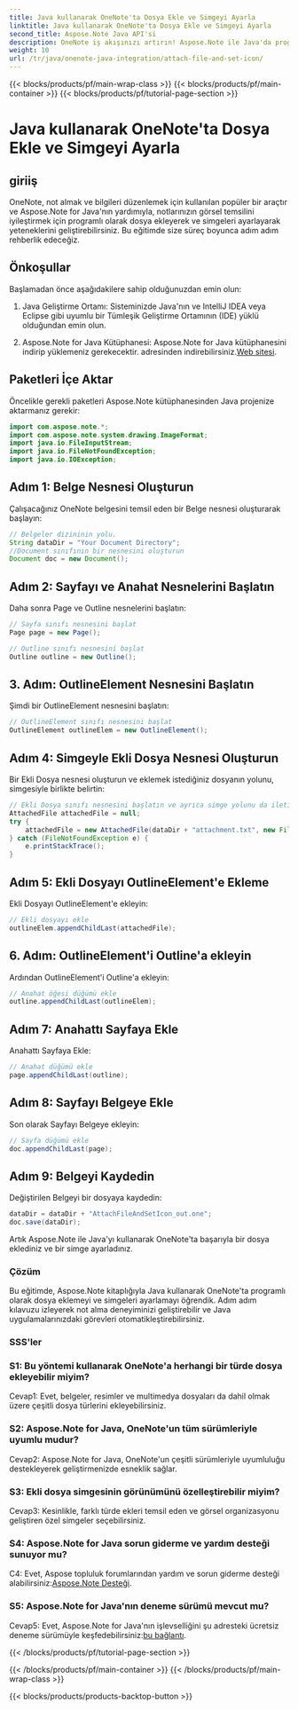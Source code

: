 ```yaml
---
title: Java kullanarak OneNote'ta Dosya Ekle ve Simgeyi Ayarla
linktitle: Java kullanarak OneNote'ta Dosya Ekle ve Simgeyi Ayarla
second_title: Aspose.Note Java API'si
description: OneNote iş akışınızı artırın! Aspose.Note ile Java'da programlı olarak nasıl dosya ekleyeceğinizi ve simgeleri nasıl özelleştireceğinizi öğrenin. Kolay adımlar ve kod dahil! #OneNote #Java #Aspose
weight: 10
url: /tr/java/onenote-java-integration/attach-file-and-set-icon/
---
```


{{< blocks/products/pf/main-wrap-class >}}
{{< blocks/products/pf/main-container >}}
{{< blocks/products/pf/tutorial-page-section >}}

# Java kullanarak OneNote'ta Dosya Ekle ve Simgeyi Ayarla

## giriiş

OneNote, not almak ve bilgileri düzenlemek için kullanılan popüler bir araçtır ve Aspose.Note for Java'nın yardımıyla, notlarınızın görsel temsilini iyileştirmek için programlı olarak dosya ekleyerek ve simgeleri ayarlayarak yeteneklerini geliştirebilirsiniz. Bu eğitimde size süreç boyunca adım adım rehberlik edeceğiz.

## Önkoşullar

Başlamadan önce aşağıdakilere sahip olduğunuzdan emin olun:

1. Java Geliştirme Ortamı: Sisteminizde Java'nın ve IntelliJ IDEA veya Eclipse gibi uyumlu bir Tümleşik Geliştirme Ortamının (IDE) yüklü olduğundan emin olun.
   
2.  Aspose.Note for Java Kütüphanesi: Aspose.Note for Java kütüphanesini indirip yüklemeniz gerekecektir. adresinden indirebilirsiniz.[Web sitesi](https://releases.aspose.com/note/java/).

## Paketleri İçe Aktar

Öncelikle gerekli paketleri Aspose.Note kütüphanesinden Java projenize aktarmanız gerekir:

```java
import com.aspose.note.*;
import com.aspose.note.system.drawing.ImageFormat;
import java.io.FileInputStream;
import java.io.FileNotFoundException;
import java.io.IOException;
```

## Adım 1: Belge Nesnesi Oluşturun

Çalışacağınız OneNote belgesini temsil eden bir Belge nesnesi oluşturarak başlayın:

```java
// Belgeler dizininin yolu.
String dataDir = "Your Document Directory";
//Document sınıfının bir nesnesini oluşturun
Document doc = new Document();
```

## Adım 2: Sayfayı ve Anahat Nesnelerini Başlatın

Daha sonra Page ve Outline nesnelerini başlatın:

```java
// Sayfa sınıfı nesnesini başlat
Page page = new Page();

// Outline sınıfı nesnesini başlat
Outline outline = new Outline();
```

## 3. Adım: OutlineElement Nesnesini Başlatın

Şimdi bir OutlineElement nesnesini başlatın:

```java
// OutlineElement sınıfı nesnesini başlat
OutlineElement outlineElem = new OutlineElement();
```

## Adım 4: Simgeyle Ekli Dosya Nesnesi Oluşturun

Bir Ekli Dosya nesnesi oluşturun ve eklemek istediğiniz dosyanın yolunu, simgesiyle birlikte belirtin:

```java
// Ekli Dosya sınıfı nesnesini başlatın ve ayrıca simge yolunu da iletin
AttachedFile attachedFile = null;
try {
    attachedFile = new AttachedFile(dataDir + "attachment.txt", new FileInputStream(dataDir  + "icon.jpg"), ImageFormat.getJpeg());
} catch (FileNotFoundException e) {
    e.printStackTrace();
}
```

## Adım 5: Ekli Dosyayı OutlineElement'e Ekleme

Ekli Dosyayı OutlineElement'e ekleyin:

```java
// Ekli dosyayı ekle
outlineElem.appendChildLast(attachedFile);
```

## 6. Adım: OutlineElement'i Outline'a ekleyin

Ardından OutlineElement'i Outline'a ekleyin:

```java
// Anahat öğesi düğümü ekle
outline.appendChildLast(outlineElem);
```

## Adım 7: Anahattı Sayfaya Ekle

Anahattı Sayfaya Ekle:

```java
// Anahat düğümü ekle
page.appendChildLast(outline);
```

## Adım 8: Sayfayı Belgeye Ekle

Son olarak Sayfayı Belgeye ekleyin:

```java
// Sayfa düğümü ekle
doc.appendChildLast(page);
```

## Adım 9: Belgeyi Kaydedin

Değiştirilen Belgeyi bir dosyaya kaydedin:

```java
dataDir = dataDir + "AttachFileAndSetIcon_out.one";
doc.save(dataDir);
```

Artık Aspose.Note ile Java'yı kullanarak OneNote'ta başarıyla bir dosya eklediniz ve bir simge ayarladınız.

### Çözüm

Bu eğitimde, Aspose.Note kitaplığıyla Java kullanarak OneNote'ta programlı olarak dosya eklemeyi ve simgeleri ayarlamayı öğrendik. Adım adım kılavuzu izleyerek not alma deneyiminizi geliştirebilir ve Java uygulamalarınızdaki görevleri otomatikleştirebilirsiniz.

### SSS'ler

### S1: Bu yöntemi kullanarak OneNote'a herhangi bir türde dosya ekleyebilir miyim?

Cevap1: Evet, belgeler, resimler ve multimedya dosyaları da dahil olmak üzere çeşitli dosya türlerini ekleyebilirsiniz.

### S2: Aspose.Note for Java, OneNote'un tüm sürümleriyle uyumlu mudur?

Cevap2: Aspose.Note for Java, OneNote'un çeşitli sürümleriyle uyumluluğu destekleyerek geliştirmenizde esneklik sağlar.

### S3: Ekli dosya simgesinin görünümünü özelleştirebilir miyim?

Cevap3: Kesinlikle, farklı türde ekleri temsil eden ve görsel organizasyonu geliştiren özel simgeler seçebilirsiniz.

### S4: Aspose.Note for Java sorun giderme ve yardım desteği sunuyor mu?

 C4: Evet, Aspose topluluk forumlarından yardım ve sorun giderme desteği alabilirsiniz:[Aspose.Note Desteği](https://forum.aspose.com/c/note/28).

### S5: Aspose.Note for Java'nın deneme sürümü mevcut mu?

Cevap5: Evet, Aspose.Note for Java'nın işlevselliğini şu adresteki ücretsiz deneme sürümüyle keşfedebilirsiniz:[bu bağlantı](https://releases.aspose.com/).

{{< /blocks/products/pf/tutorial-page-section >}}

{{< /blocks/products/pf/main-container >}}
{{< /blocks/products/pf/main-wrap-class >}}

{{< blocks/products/products-backtop-button >}}
